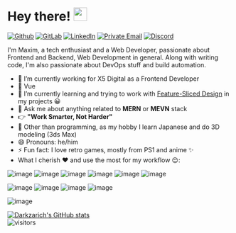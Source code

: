 # Hey there! <img src="https://raw.githubusercontent.com/aemmadi/aemmadi/master/wave.gif" width="30px">
[![Github](https://img.shields.io/badge/GitHub-%2312100E.svg?&style=for-the-badge&logo=Github&logoColor=white)](https://github.com/Darkzarich)
[![GitLab](https://img.shields.io/badge/GitLab-330F63?style=for-the-badge&logo=gitlab&logoColor=white)](https://gitlab.com/Darkzarich)
[![LinkedIn](https://img.shields.io/badge/linkedin-%230077B5.svg?&style=for-the-badge&logo=linkedin&logoColor=white)](https://www.linkedin.com/in/darkzarich/)
[![Private Email](https://img.shields.io/badge/darkzarichv2@gmail.com-D14836.svg?&style=for-the-badge&logo=mail.ru&logoColor=white)](mailto:darkzarichv2@gmail.com)
[![Discord](https://img.shields.io/badge/Discord-7289DA?style=for-the-badge&logo=discord&logoColor=white)](https://discordapp.com/users/254377035974049792)

I'm Maxim, a tech enthusiast and a Web Developer, passionate about Frontend and Backend, Web Development in general. Along with writing code, I'm also passionate about DevOps stuff and build automation.

- 🔭 I’m currently working for X5 Digital as a Frontend Developer
- 💚 Vue 
- 🌱 I’m currently learning and trying to work with [Feature-Sliced Design](https://feature-sliced.design) in my projects 😀
- 💬 Ask me about anything related to **MERN** or **MEVN** stack
- 👉 **"Work Smarter, Not Harder"** 
- 🤤 Other than programming, as my hobby I learn Japanese and do 3D modeling (3ds Max)
- 😄 Pronouns: he/him
- ⚡ Fun fact: I love retro games, mostly from PS1 and anime ✨
- What I cherish ❤️ and use the most for my workflow 😌: 

![image](https://img.shields.io/badge/HTML5-E34F26?style=for-the-badge&logo=html5&logoColor=white) ![image](https://img.shields.io/badge/CSS3-1572B6?style=for-the-badge&logo=css3&logoColor=white) ![image](https://img.shields.io/badge/JavaScript-323330?style=for-the-badge&logo=javascript&logoColor=F7DF1E) ![image](https://img.shields.io/badge/TypeScript-007ACC?style=for-the-badge&logo=typescript&logoColor=white)  ![image](https://img.shields.io/badge/Vue.js-35495E?style=for-the-badge&logo=vue.js&logoColor=4FC08D) ![image](https://img.shields.io/badge/React-20232A?style=for-the-badge&logo=react&logoColor=61DAFB)

![image](https://img.shields.io/badge/Node.js-43853D?style=for-the-badge&logo=node.js&logoColor=white) ![image](https://img.shields.io/badge/PostgreSQL-316192?style=for-the-badge&logo=postgresql&logoColor=white) ![image](https://img.shields.io/badge/MongoDB-4EA94B?style=for-the-badge&logo=mongodb&logoColor=white) ![image](https://img.shields.io/badge/MySQL-00000F?style=for-the-badge&logo=mysql&logoColor=white)

![image](https://img.shields.io/badge/Visual_Studio_Code-0078D4?style=for-the-badge&logo=visual%20studio%20code&logoColor=white)

[![Darkzarich's GitHub stats](https://github-readme-stats.vercel.app/api?username=Darkzarich&&show_icons=true&title_color=42b883&icon_color=42b883&text_color=daf7dc&bg_color=0d1117&count_private=true)](https://github.com/anuraghazra/github-readme-stats)
<br>
![visitors](https://visitor-badge.laobi.icu/badge?page_id=darkzarich.darkzarich)
